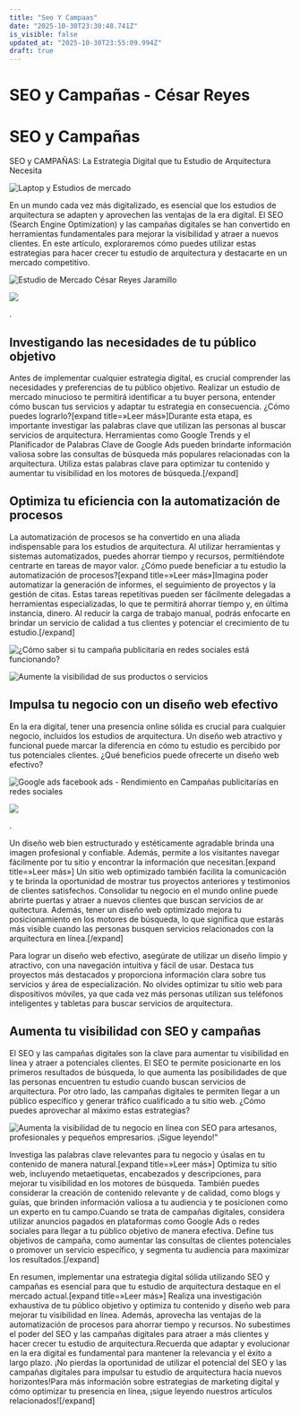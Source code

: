 ```yaml
---
title: "Seo Y Campaas"
date: "2025-10-30T23:30:48.741Z"
is_visible: false
updated_at: "2025-10-30T23:55:09.994Z"
draft: true
---
```


# SEO y Campañas - César Reyes
# SEO y Campañas
SEO y CAMPAÑAS: La Estrategia Digital que tu Estudio de Arquitectura Necesita
![Laptop y Estudios de mercado](https://cesarreyesjaramillo.com/wp-content/uploads/2023/05/4-1.jpg)
En un mundo cada vez más digitalizado, es esencial que los estudios de arquitectura se adapten y aprovechen las ventajas de la era digital. El SEO (Search Engine Optimization) y las campañas digitales se han convertido en herramientas fundamentales para mejorar la visibilidad y atraer a nuevos clientes. En este artículo, exploraremos cómo puedes utilizar estas estrategias para hacer crecer tu estudio de arquitectura y destacarte en un mercado competitivo.
![Estudio de Mercado César Reyes Jaramillo](https://cesarreyesjaramillo.com/wp-content/uploads/2023/01/Estudio-de-Mercado-1024x1024.png)
![](https://cesarreyesjaramillo.com/wp-content/uploads/2023/01/frame-about-nikicivi-3.png)
.
## Investigando las necesidades de tu público objetivo
Antes de implementar cualquier estrategia digital, es crucial comprender las necesidades y preferencias de tu público objetivo. Realizar un estudio de mercado minucioso te permitirá identificar a tu buyer persona, entender cómo buscan tus servicios y adaptar tu estrategia en consecuencia. ¿Cómo puedes lograrlo?[expand title=»Leer más»]Durante esta etapa, es importante investigar las palabras clave que utilizan las personas al buscar servicios de arquitectura. Herramientas como Google Trends y el Planificador de Palabras Clave de Google Ads pueden brindarte información valiosa sobre las consultas de búsqueda más populares relacionadas con la arquitectura. Utiliza estas palabras clave para optimizar tu contenido y aumentar tu visibilidad en los motores de búsqueda.[/expand]
## Optimiza tu eficiencia con la automatización de procesos
La automatización de procesos se ha convertido en una aliada indispensable para los estudios de arquitectura. Al utilizar herramientas y sistemas automatizados, puedes ahorrar tiempo y recursos, permitiéndote centrarte en tareas de mayor valor. ¿Cómo puede beneficiar a tu estudio la automatización de procesos?[expand title=»Leer más»]Imagina poder automatizar la generación de informes, el seguimiento de proyectos y la gestión de citas. Estas tareas repetitivas pueden ser fácilmente delegadas a herramientas especializadas, lo que te permitirá ahorrar tiempo y, en última instancia, dinero. Al reducir la carga de trabajo manual, podrás enfocarte en brindar un servicio de calidad a tus clientes y potenciar el crecimiento de tu estudio.[/expand]
![¿Cómo saber si tu campaña publicitaria en redes sociales está funcionando?](https://cesarreyesjaramillo.com/wp-content/uploads/2023/01/Catalogos-Digitales-Economicos-4-1024x1024.jpg)
![Aumente la visibilidad de sus productos o servicios](https://cesarreyesjaramillo.com/wp-content/uploads/2023/02/3.jpg)
## Impulsa tu negocio con un diseño web efectivo
En la era digital, tener una presencia online sólida es crucial para cualquier negocio, incluidos los estudios de arquitectura. Un diseño web atractivo y funcional puede marcar la diferencia en cómo tu estudio es percibido por tus potenciales clientes. ¿Qué beneficios puede ofrecerte un diseño web efectivo?
![Google ads facebook ads - Rendimiento en Campañas publicitarías en redes sociales](https://cesarreyesjaramillo.com/wp-content/uploads/2023/01/campanas-publicitarias-digitales.jpg)
![](https://cesarreyesjaramillo.com/wp-content/uploads/2023/01/frame-about-nikicivi-3.png)
.
Un diseño web bien estructurado y estéticamente agradable brinda una imagen profesional y confiable. Además, permite a los visitantes navegar fácilmente por tu sitio y encontrar la información que necesitan.[expand title=»Leer más»] Un sitio web optimizado también facilita la comunicación y te brinda la oportunidad de mostrar tus proyectos anteriores y testimonios de clientes satisfechos. Consolidar tu negocio en el mundo online puede abrirte puertas y atraer a nuevos clientes que buscan servicios de ar quitectura. Además, tener un diseño web optimizado mejora tu posicionamiento en los motores de búsqueda, lo que significa que estarás más visible cuando las personas busquen servicios relacionados con la arquitectura en línea.[/expand]
Para lograr un diseño web efectivo, asegúrate de utilizar un diseño limpio y atractivo, con una navegación intuitiva y fácil de usar. Destaca tus proyectos más destacados y proporciona información clara sobre tus servicios y área de especialización. No olvides optimizar tu sitio web para dispositivos móviles, ya que cada vez más personas utilizan sus teléfonos inteligentes y tabletas para buscar servicios de arquitectura.
## Aumenta tu visibilidad con SEO y campañas
El SEO y las campañas digitales son la clave para aumentar tu visibilidad en línea y atraer a potenciales clientes. El SEO te permite posicionarte en los primeros resultados de búsqueda, lo que aumenta las posibilidades de que las personas encuentren tu estudio cuando buscan servicios de arquitectura. Por otro lado, las campañas digitales te permiten llegar a un público específico y generar tráfico cualificado a tu sitio web. ¿Cómo puedes aprovechar al máximo estas estrategias?
![Aumenta la visibilidad de tu negocio en línea con SEO para artesanos, profesionales y pequeños empresarios. ¡Sigue leyendo!"](https://cesarreyesjaramillo.com/wp-content/uploads/2023/04/SEO-1.png)
Investiga las palabras clave relevantes para tu negocio y úsalas en tu contenido de manera natural.[expand title=»Leer más»] Optimiza tu sitio web, incluyendo metaetiquetas, encabezados y descripciones, para mejorar tu visibilidad en los motores de búsqueda. También puedes considerar la creación de contenido relevante y de calidad, como blogs y guías, que brinden información valiosa a tu audiencia y te posicionen como un experto en tu campo.Cuando se trata de campañas digitales, considera utilizar anuncios pagados en plataformas como Google Ads o redes sociales para llegar a tu público objetivo de manera efectiva. Define tus objetivos de campaña, como aumentar las consultas de clientes potenciales o promover un servicio específico, y segmenta tu audiencia para maximizar los resultados.[/expand]
En resumen, implementar una estrategia digital sólida utilizando SEO y campañas es esencial para que tu estudio de arquitectura destaque en el mercado actual.[expand title=»Leer más»] Realiza una investigación exhaustiva de tu público objetivo y optimiza tu contenido y diseño web para mejorar tu visibilidad en línea. Además, aprovecha las ventajas de la automatización de procesos para ahorrar tiempo y recursos. No subestimes el poder del SEO y las campañas digitales para atraer a más clientes y hacer crecer tu estudio de arquitectura.Recuerda que adaptar y evolucionar en la era digital es fundamental para mantener la relevancia y el éxito a largo plazo. ¡No pierdas la oportunidad de utilizar el potencial del SEO y las campañas digitales para impulsar tu estudio de arquitectura hacia nuevos horizontes!Para más información sobre estrategias de marketing digital y cómo optimizar tu presencia en línea, ¡sigue leyendo nuestros artículos relacionados![/expand]